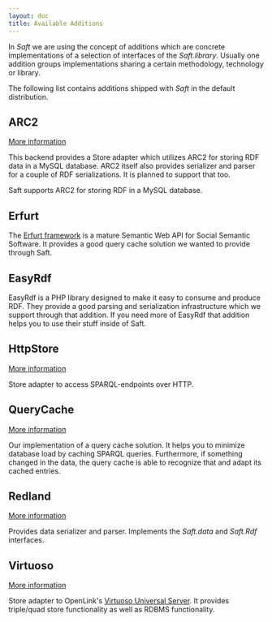 ```yaml
---
layout: doc
title: Available Additions
---
```


In _Saft_ we are using the concept of additions which are concrete implementations of a selection of interfaces of the _Saft.library_. Usually one addition groups implementations sharing a certain methodology, technology or library.

The following list contains additions shipped with _Saft_ in the default distribution.

## ARC2

<a class="btn" href="ARC2">More information</a>

This backend provides a Store adapter which utilizes ARC2 for storing RDF data in a MySQL database. ARC2 itself also provides serializer and parser for a couple of RDF serializations. It is planned to support that too.

Saft supports ARC2 for storing RDF in a MySQL database.

## Erfurt

The [Erfurt framework](https://github.com/AKSW/Erfurt) is a mature Semantic Web API for Social Semantic Software. It provides a good query cache solution we wanted to provide through Saft.

## EasyRdf

EasyRdf is a PHP library designed to make it easy to consume and produce RDF. They provide a good parsing and serialization infrastructure which we support through that addition. If you need more of EasyRdf that addition helps you to use their stuff inside of Saft.

## HttpStore

<a class="btn" href="httpstore">More information</a>

Store adapter to access SPARQL-endpoints over HTTP.

## QueryCache

<a class="btn" href="querycache">More information</a>

Our implementation of a query cache solution. It helps you to minimize database load by caching SPARQL queries. Furthermore, if something changed in the data, the query cache is able to recognize that and adapt its cached entries.

## Redland

<a class="btn" href="redland">More information</a>

Provides data serializer and parser. Implements the _Saft.data_ and _Saft.Rdf_ interfaces.

## Virtuoso

<a class="btn" href="virtuoso">More information</a>

Store adapter to OpenLink's [Virtuoso Universal Server](http://virtuoso.openlinksw.com/). It provides triple/quad store functionality as well as RDBMS functionality.

